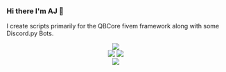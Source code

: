 ### Hi there I'm AJ 👋

I create scripts primarily for the QBCore fivem framework along with some Discord.py Bots.
<p align="center">
    <img src="https://github-readme-stats.vercel.app/api?username=ihyajb&count_private=true&show_icons=true&theme=dracula&layout=compact">
    <br>
  <img src="https://github-readme-stats.vercel.app/api/pin/?username=ihyajb&repo=ax-inventory&theme=dracula">
  <img src="https://github-readme-stats.vercel.app/api/pin/?username=ihyajb&repo=qb-traphouse&theme=dracula">
  <br>
  <img src="https://github-readme-stats.vercel.app/api/top-langs/?username=ihyajb&theme=dracula">
</p>
